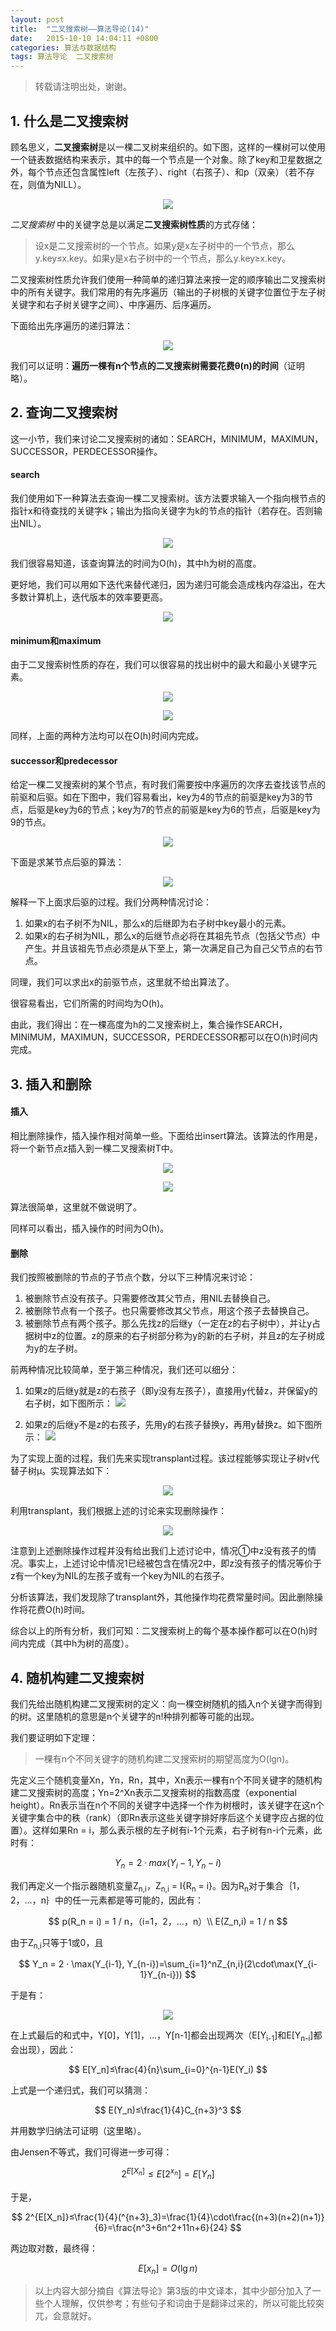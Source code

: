 ```yaml
---
layout: post
title:  "二叉搜索树——算法导论(14)"
date:   2015-10-10 14:04:11 +0800
categories: 算法与数据结构
tags: 算法导论  二叉搜索树
---
```


> 转载请注明出处，谢谢。

## 1. 什么是二叉搜索树

顾名思义，**二叉搜索树**是以一棵二叉树来组织的。如下图，这样的一棵树可以使用一个链表数据结构来表示，其中的每一个节点是一个对象。除了key和卫星数据之外，每个节点还包含属性left（左孩子）、right（右孩子）、和p（双亲）（若不存在，则值为NILL）。

<p>
	<center>
    	<img src="http://images2015.cnblogs.com/blog/634705/201510/634705-20151010200833471-1139191179.png"/>
    </center>
</p>

*二叉搜索树* 中的关键字总是以满足**二叉搜索树性质**的方式存储：

> 设x是二叉搜索树的一个节点。如果y是x左子树中的一个节点，那么y.key≤x.key。如果y是x右子树中的一个节点，那么y.key≥x.key。

二叉搜索树性质允许我们使用一种简单的递归算法来按一定的顺序输出二叉搜索树中的所有关键字。我们常用的有先序遍历（输出的子树根的关键字位置位于左子树关键字和右子树关键字之间）、中序遍历、后序遍历。

下面给出先序遍历的递归算法：

<p>
	<center>
    	<img src="http://images2015.cnblogs.com/blog/634705/201510/634705-20151010200834737-1723295942.png"/>
    </center>
</p>

我们可以证明：**遍历一棵有n个节点的二叉搜索树需要花费θ(n)的时间**（证明略）。

## 2. 查询二叉搜索树

这一小节，我们来讨论二叉搜索树的诸如：SEARCH，MINIMUM，MAXIMUN，SUCCESSOR，PERDECESSOR操作。

#### search

我们使用如下一种算法去查询一棵二叉搜索树。该方法要求输入一个指向根节点的指针x和待查找的关键字k；输出为指向关键字为k的节点的指针（若存在。否则输出NIL）。

<p>
	<center>
    	<img src="http://images2015.cnblogs.com/blog/634705/201510/634705-20151010200836174-2105702736.png"/>
    </center>
</p>

我们很容易知道，该查询算法的时间为O(h)，其中h为树的高度。

更好地，我们可以用如下迭代来替代递归，因为递归可能会造成栈内存溢出，在大多数计算机上，迭代版本的效率要更高。

<p>
	<center>
    	<img src="http://images2015.cnblogs.com/blog/634705/201510/634705-20151010200837549-541417760.png"/>
    </center>
</p>

#### minimum和maximum

由于二叉搜索树性质的存在，我们可以很容易的找出树中的最大和最小关键字元素。

<p>
	<center>
    	<img src="http://images2015.cnblogs.com/blog/634705/201510/634705-20151010200840346-951711401.png"/>
    </center>
</p>

<p>
	<center>
    	<img src="http://images2015.cnblogs.com/blog/634705/201510/634705-20151010200840346-951711401.png"/>
    </center>
</p>

同样，上面的两种方法均可以在O(h)时间内完成。

#### successor和predecessor

给定一棵二叉搜索树的某个节点，有时我们需要按中序遍历的次序去查找该节点的前驱和后驱。如在下图中，我们容易看出，key为4的节点的前驱是key为3的节点，后驱是key为6的节点；key为7的节点的前驱是key为6的节点，后驱是key为9的节点。

<p>
	<center>
    	<img src="http://images2015.cnblogs.com/blog/634705/201510/634705-20151010200841503-1748881489.png"/>
    </center>
</p>

下面是求某节点后驱的算法：

<p>
	<center>
    	<img src="http://images2015.cnblogs.com/blog/634705/201510/634705-20151010200842862-524793230.png"/>
    </center>
</p>

解释一下上面求后驱的过程。我们分两种情况讨论：

1. 如果x的右子树不为NIL，那么x的后继即为右子树中key最小的元素。
2. 如果x的右子树为NIL，那么x的后继节点必将在其祖先节点（包括父节点）中产生。并且该祖先节点必须是从下至上，第一次满足自己为自己父节点的右节点。

同理，我们可以求出x的前驱节点，这里就不给出算法了。

很容易看出，它们所需的时间均为O(h)。

由此，我们得出：在一棵高度为h的二叉搜索树上，集合操作SEARCH，MINIMUM，MAXIMUN，SUCCESSOR，PERDECESSOR都可以在O(h)时间内完成。

## 3. 插入和删除

#### 插入

相比删除操作，插入操作相对简单一些。下面给出insert算法。该算法的作用是，将一个新节点z插入到一棵二叉搜索树T中。

<p>
	<center>
    	<img src="http://images2015.cnblogs.com/blog/634705/201510/634705-20151010200844065-1250144749.png"/>
    </center>
</p>

<p>
	<center>
    	<img src="http://images2015.cnblogs.com/blog/634705/201510/634705-20151010200845221-595462554.png"/>
    </center>
</p>

算法很简单，这里就不做说明了。

同样可以看出，插入操作的时间为O(h)。

#### 删除

我们按照被删除的节点的子节点个数，分以下三种情况来讨论：

1. 被删除节点没有孩子。只需要修改其父节点，用NIL去替换自己。
2. 被删除节点有一个孩子。也只需要修改其父节点，用这个孩子去替换自己。
3. 被删除节点有两个孩子。那么先找z的后继y（一定在z的右子树中），并让y占据树中z的位置。z的原来的右子树部分称为y的新的右子树，并且z的左子树成为y的左子树。

前两种情况比较简单，至于第三种情况，我们还可以细分：

1. 如果z的后继y就是z的右孩子（即y没有左孩子），直接用y代替z，并保留y的右子树，如下图所示：
![](http://images2015.cnblogs.com/blog/634705/201510/634705-20151010200845940-1839223054.png)

2.  如果z的后继y不是z的右孩子，先用y的右孩子替换y，再用y替换z。如下图所示：
![](http://images2015.cnblogs.com/blog/634705/201510/634705-20151010200847846-1540607422.png)

为了实现上面的过程，我们先来实现transplant过程。该过程能够实现让子树v代替子树μ。实现算法如下：

<p>
	<center>
    	<img src="http://images2015.cnblogs.com/blog/634705/201510/634705-20151010200849143-823411415.png"/>
    </center>
</p>

利用transplant，我们根据上述的讨论来实现删除操作：

<p>
	<center>
    	<img src="http://images2015.cnblogs.com/blog/634705/201510/634705-20151010200851159-685253135.png"/>
    </center>
</p>

注意到上述删除操作过程并没有给出我们上述讨论中，情况①中z没有孩子的情况。事实上，上述讨论中情况1已经被包含在情况2中，即z没有孩子的情况等价于z有一个key为NIL的左孩子或有一个key为NIL的右孩子。

分析该算法，我们发现除了transplant外，其他操作均花费常量时间。因此删除操作将花费O(h)时间。

综合以上的所有分析，我们可知：二叉搜索树上的每个基本操作都可以在O(h)时间内完成（其中h为树的高度）。

## 4. 随机构建二叉搜索树

我们先给出随机构建二叉搜索树的定义：向一棵空树随机的插入n个关键字而得到的树。这里随机的意思是n个关键字的n!种排列都等可能的出现。

我们要证明如下定理：

> 一棵有n个不同关键字的随机构建二叉搜索树的期望高度为O(lgn)。

先定义三个随机变量Xn，Yn，Rn，其中，Xn表示一棵有n个不同关键字的随机构建二叉搜索树的高度；Yn=2^Xn表示二叉搜索树的指数高度（exponential height）。Rn表示当在n个不同的关键字中选择一个作为树根时，该关键字在这n个关键字集合中的秩（rank）（即Rn表示这些关键字排好序后这个关键字应占据的位置）。这样如果Rn = i，那么表示根的左子树有i-1个元素，右子树有n-i个元素，此时有：

$$
Y_n = 2 · max(Y_i-1, Y_n-i)
$$

我们再定义一个指示器随机变量Z<sub>n,i</sub>，Z<sub>n,i</sub> = I{R<sub>n</sub> = i}。因为R<sub>n</sub>对于集合｛1，2，…，n｝中的任一元素都是等可能的，因此有：

$$
p(R_n = i) = 1 / n，（i=1，2，…，n）\\
E(Z_n,i) = 1 / n
$$

由于Z<sub>n,i</sub>只等于1或0，且

$$
Y_n = 2 · \max(Y_{i-1}, Y_{n-i})=\sum_{i=1}^nZ_{n,i}(2\cdot\max(Y_{i-1}Y_{n-i}))
$$

于是有：

<p>
	<center>
    	<img src="http://images2015.cnblogs.com/blog/634705/201510/634705-20151010200854565-30885413.png"/>
    </center>
</p>

在上式最后的和式中，Y[0]，Y[1]，…，Y[n-1]都会出现两次（E[Y<sub>i-1</sub>]和E[Y<sub>n-i</sub>]都会出现），因此：

$$
E[Y_n]≤\frac{4}{n}\sum_{i=0}^{n-1}E(Y_i)
$$

上式是一个递归式，我们可以猜测：

$$
E(Y_n)≤\frac{1}{4}C_{n+3}^3
$$

并用数学归纳法可证明（这里略）。

由Jensen不等式，我们可得进一步可得：

$$
2^{E[X_n]}≤E[2^{x_n}]=E[Y_n]
$$

于是，

$$
2^{E[X_n]}≤\frac{1}{4}(^{n+3}_3)=\frac{1}{4}\cdot\frac{(n+3)(n+2)(n+1)}{6}=\frac{n^3+6n^2+11n+6}{24}
$$

两边取对数，最终得：

$$
E[x_n]=O(\lg n)
$$

> 以上内容大部分摘自《算法导论》第3版的中文译本，其中少部分加入了一些个人理解，仅供参考；有些句子和词由于是翻译过来的，所以可能比较突兀，会意就好。
